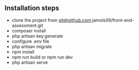 
## Installation steps

- clone the project from git@github.com:jamols09/front-end-assessment.git
- composer install
- php artisan key:generate
- configure .env file
- php artisan migrate
- npm install
- npm run build or npm run dev
- php artisan serve
